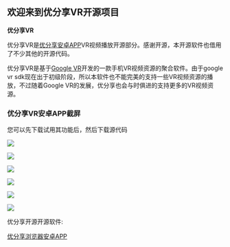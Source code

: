 ## 欢迎来到优分享VR开源项目 ##

**优分享VR** 

优分享VR是[优分享安卓APP](http://youkes.com/shareapp "优分享安卓APP")VR视频播放开源部分。感谢开源，本开源软件也借用了不少其他的开源代码。

优分享VR是基于[Google VR](https://github.com/googlevr/gvr-android-sdk "Google VR")开发的一款手机VR视频资源的聚合软件。由于google vr sdk现在出于初级阶段，所以本软件也不能完美的支持一些VR视频资源的播放，不过随着Google VR的发展，优分享也会与时俱进的支持更多的VR视频资源。

### 优分享VR安卓APP截屏 ###
您可以先下载试用其功能后，然后下载源代码

![](http://youkesfile.oss-cn-qingdao.aliyuncs.com/upload/public/5764e91b8f0f9174c33ebedf29fd356eaa93d631)

![](http://youkesfile.oss-cn-qingdao.aliyuncs.com/upload/public/caf22c18977b41359fa2c365841152d7864a01c6)

![](http://youkesfile.oss-cn-qingdao.aliyuncs.com/upload/public/40f63dd1b1f9c4138cfe085d5334bc221c26222c)

![](http://youkesfile.oss-cn-qingdao.aliyuncs.com/upload/public/3f2c131da846a560d119ef435d30fe55f1fa0aa8)

![](http://youkesfile.oss-cn-qingdao.aliyuncs.com/upload/public/6123c534d65edfb28557b248127c09840611975e)

![](http://youkesfile.oss-cn-qingdao.aliyuncs.com/upload/public/38531075f6162a799b2b0bc9782b2324d272d4b5)

优分享开源开源软件:

[优分享浏览器安卓APP](http://git.oschina.net/xumingwang/youkes_browser "优分享开源浏览器")



